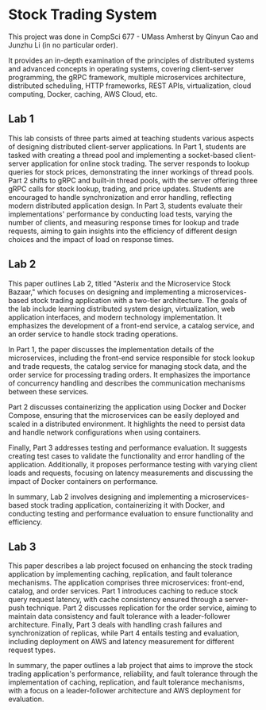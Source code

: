 # Stock Trading System

This project was done in CompSci 677 - UMass Amherst by Qinyun Cao and Junzhu Li (in no particular order).

It provides an in-depth examination of the principles of distributed systems and advanced concepts in operating systems, covering client-server programming, the gRPC framework, multiple microservices architecture, distributed scheduling, HTTP frameworks, REST APIs, virtualization, cloud computing, Docker, caching, AWS Cloud, etc.


## Lab 1
This lab consists of three parts aimed at teaching students various aspects of designing distributed client-server applications. In Part 1, students are tasked with creating a thread pool and implementing a socket-based client-server application for online stock trading. The server responds to lookup queries for stock prices, demonstrating the inner workings of thread pools. Part 2 shifts to gRPC and built-in thread pools, with the server offering three gRPC calls for stock lookup, trading, and price updates. Students are encouraged to handle synchronization and error handling, reflecting modern distributed application design. In Part 3, students evaluate their implementations' performance by conducting load tests, varying the number of clients, and measuring response times for lookup and trade requests, aiming to gain insights into the efficiency of different design choices and the impact of load on response times.
## Lab 2
This paper outlines Lab 2, titled "Asterix and the Microservice Stock Bazaar," which focuses on designing and implementing a microservices-based stock trading application with a two-tier architecture. The goals of the lab include learning distributed system design, virtualization, web application interfaces, and modern technology implementation. It emphasizes the development of a front-end service, a catalog service, and an order service to handle stock trading operations.

In Part 1, the paper discusses the implementation details of the microservices, including the front-end service responsible for stock lookup and trade requests, the catalog service for managing stock data, and the order service for processing trading orders. It emphasizes the importance of concurrency handling and describes the communication mechanisms between these services.

Part 2 discusses containerizing the application using Docker and Docker Compose, ensuring that the microservices can be easily deployed and scaled in a distributed environment. It highlights the need to persist data and handle network configurations when using containers.

Finally, Part 3 addresses testing and performance evaluation. It suggests creating test cases to validate the functionality and error handling of the application. Additionally, it proposes performance testing with varying client loads and requests, focusing on latency measurements and discussing the impact of Docker containers on performance.

In summary, Lab 2 involves designing and implementing a microservices-based stock trading application, containerizing it with Docker, and conducting testing and performance evaluation to ensure functionality and efficiency.
## Lab 3
This paper describes a lab project focused on enhancing the stock trading application by implementing caching, replication, and fault tolerance mechanisms. The application comprises three microservices: front-end, catalog, and order services. Part 1 introduces caching to reduce stock query request latency, with cache consistency ensured through a server-push technique. Part 2 discusses replication for the order service, aiming to maintain data consistency and fault tolerance with a leader-follower architecture. Finally, Part 3 deals with handling crash failures and synchronization of replicas, while Part 4 entails testing and evaluation, including deployment on AWS and latency measurement for different request types.

In summary, the paper outlines a lab project that aims to improve the stock trading application's performance, reliability, and fault tolerance through the implementation of caching, replication, and fault tolerance mechanisms, with a focus on a leader-follower architecture and AWS deployment for evaluation.
